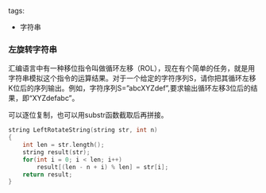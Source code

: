 tags:
- 字符串

### 左旋转字符串
汇编语言中有一种移位指令叫做循环左移（ROL），现在有个简单的任务，就是用字符串模拟这个指令的运算结果。对于一个给定的字符序列S，请你把其循环左移K位后的序列输出。例如，字符序列S=”abcXYZdef”,要求输出循环左移3位后的结果，即“XYZdefabc”。

可以逐位复制，也可以用substr函数截取后再拼接。
```cpp
string LeftRotateString(string str, int n) 
{
    int len = str.length();
    string result(str);
    for(int i = 0; i < len; i++)
        result[(len - n + i) % len] = str[i];
    return result;
}
```